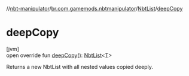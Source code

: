 //[nbt-manipulator](../../../index.md)/[br.com.gamemods.nbtmanipulator](../index.md)/[NbtList](index.md)/[deepCopy](deep-copy.md)

# deepCopy

[jvm]\
open override fun [deepCopy](deep-copy.md)(): [NbtList](index.md)&lt;[T](index.md)&gt;

Returns a new NbtList with all nested values copied deeply.
